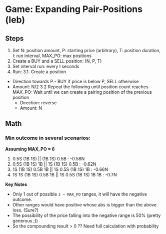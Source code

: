 # Game: Expanding Pair-Positions (leb)

## Steps

1. Set N: position amount, P: starting price (arbitrary), T: position duration, I: run interval, MAX_PO: max positions
2. Create a BUY and a SELL position: (N, P, T)
3. Set interval run: every I seconds
4. Run:
3.1. Create a position
  - Direction towards P - BUY if price is below P, SELL otherwise
  - Amount: N/2
3.2 Repeat the following until position count reaches MAX_PO: 
    Wait until we can create a pairing position of the previous position
    - Direction: reverse
    - Amount: N

## Math

### Min outcome in several scenarios:

**Assuming MAX_PO = 6**

1. 0.5S (1B 1S) || (1B 1S) 0.5B : -0.58N
2. 0.5S (1B 1S) 1B || 1S (1B 1S) 0.5B : -0.62N
3. 1S (1B 1S) 0.5B 1B || 1S 0.5S (1B 1S) 1B : -0.66N
4. 1S 1S (1B 1S) 0.5B 1B || 1S 0.5S (1B 1S) 1B 1B : -0.7N

**Key Notes**

- Only 1 out of possible `3 ~ MAX_PO` ranges, it will have the negative outcome.
- Other ranges would have positive whose abs is bigger than the above loss. (Sure?)
- The possibility of the price falling into the negative range is 50% (pretty generous ;))
- So the compounding result > 0 ?? Need full calculation with probability